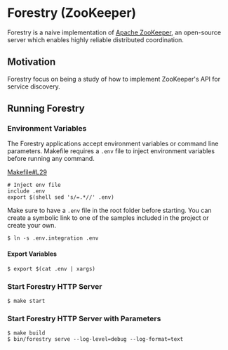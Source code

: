# Forestry (ZooKeeper)

Forestry is a naive implementation of [Apache ZooKeeper](https://zookeeper.apache.org/), an open-source server which enables highly reliable distributed coordination.

## Motivation

Forestry focus on being a study of how to implement ZooKeeper's API for service discovery.

## Running Forestry

### Environment Variables

The Forestry applications accept environment variables or command line parameters.
Makefile requires a `.env` file to inject environment variables before running any command.

[Makefile#L29](Makefile#L29)
```
# Inject env file
include .env
export $(shell sed 's/=.*//' .env)
```

Make sure to have a `.env` file in the root folder before starting. You can create a
symbolic link to one of the samples included in the project or create your own.

```
$ ln -s .env.integration .env
```

#### Export Variables

```
$ export $(cat .env | xargs)
```

### Start Forestry HTTP Server

```
$ make start
```

### Start Forestry HTTP Server with Parameters

```
$ make build
$ bin/forestry serve --log-level=debug --log-format=text
```
